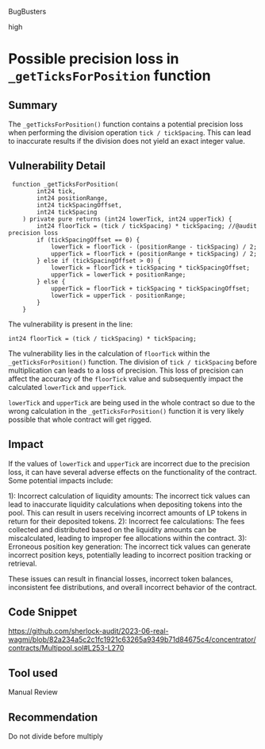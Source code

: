 BugBusters

high

# Possible precision loss in `_getTicksForPosition` function

## Summary
The `_getTicksForPosition()` function contains a potential precision loss when performing the division operation `tick / tickSpacing`. This can lead to inaccurate results if the division does not yield an exact integer value.

## Vulnerability Detail
```solidity
 function _getTicksForPosition(
        int24 tick,
        int24 positionRange,
        int24 tickSpacingOffset,
        int24 tickSpacing
    ) private pure returns (int24 lowerTick, int24 upperTick) {
        int24 floorTick = (tick / tickSpacing) * tickSpacing; //@audit precision loss
        if (tickSpacingOffset == 0) {
            lowerTick = floorTick - (positionRange - tickSpacing) / 2;
            upperTick = floorTick + (positionRange + tickSpacing) / 2;
        } else if (tickSpacingOffset > 0) {
            lowerTick = floorTick + tickSpacing * tickSpacingOffset;
            upperTick = lowerTick + positionRange;
        } else {
            upperTick = floorTick + tickSpacing * tickSpacingOffset;
            lowerTick = upperTick - positionRange;
        }
    }
```
The vulnerability is present in the line:
```solidity
int24 floorTick = (tick / tickSpacing) * tickSpacing; 
```
The vulnerability lies in the calculation of `floorTick` within the `_getTicksForPosition()` function. The division of `tick / tickSpacing` before multiplication can leads to a loss of precision. This loss of precision can affect the accuracy of the `floorTick` value and subsequently impact the calculated `lowerTick` and `upperTick`.

 `lowerTick` and `upperTick` are being used in the whole contract so due to the wrong calculation in the `_getTicksForPosition()` function it is very likely possible that whole contract will get rigged.

## Impact

If the values of `lowerTick` and `upperTick` are incorrect due to the precision loss, it can have several adverse effects on the functionality of the contract. Some potential impacts include:

1): Incorrect calculation of liquidity amounts: The incorrect tick values can lead to inaccurate liquidity calculations when depositing 
     tokens into the pool. This can result in users receiving incorrect amounts of LP tokens in return for their deposited tokens.
2): Incorrect fee calculations: The fees collected and distributed based on the liquidity amounts can be miscalculated, leading to 
     improper fee allocations within the contract.
3): Erroneous position key generation: The incorrect tick values can generate incorrect position keys, potentially leading to incorrect 
     position tracking or retrieval.

These issues can result in financial losses, incorrect token balances, inconsistent fee distributions, and overall incorrect behavior of the contract.

## Code Snippet
https://github.com/sherlock-audit/2023-06-real-wagmi/blob/82a234a5c2c1fc1921c63265a9349b71d84675c4/concentrator/contracts/Multipool.sol#L253-L270

## Tool used

Manual Review

## Recommendation
Do not divide before multiply
